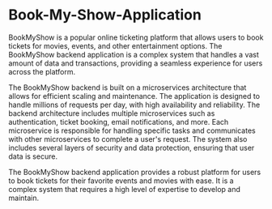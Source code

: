 # Book-My-Show-Application

BookMyShow is a popular online ticketing platform that allows users to book tickets for movies, events, and other entertainment options. The BookMyShow backend application is a complex system that handles a vast amount of data and transactions, providing a seamless experience for users across the platform.

The BookMyShow backend is built on a microservices architecture that allows for efficient scaling and maintenance. The application is designed to handle millions of requests per day, with high availability and reliability. 
The backend architecture includes multiple microservices such as authentication, ticket booking, email notifications, and more. Each microservice is responsible for handling specific tasks and communicates with other microservices to complete a user's request. The system also includes several layers of security and data protection, ensuring that user data is secure.

The BookMyShow backend application provides a robust platform for users to book tickets for their favorite events and movies with ease. It is a complex system that requires a high level of expertise to develop and maintain.




